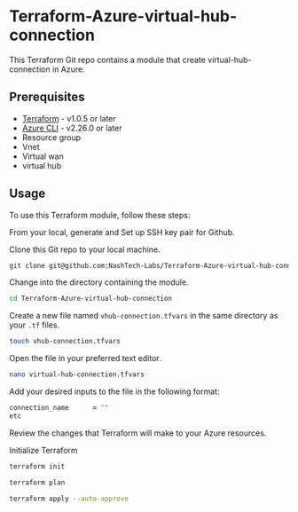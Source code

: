 # Terraform-Azure-virtual-hub-connection

This Terraform Git repo contains a module that create virtual-hub-connection in Azure.

## Prerequisites
- [Terraform](https://www.terraform.io/downloads.html) - v1.0.5 or later
- [Azure CLI](https://docs.microsoft.com/en-us/cli/azure/install-azure-cli) - v2.26.0 or later
- Resource group
- Vnet
- Virtual wan
- virtual hub

## Usage

To use this Terraform module, follow these steps:

From your local, generate and Set up SSH key pair for Github.

Clone this Git repo to your local machine.

```bash
git clone git@github.com:NashTech-Labs/Terraform-Azure-virtual-hub-connection.git
```

Change into the directory containing the module.

```bash
cd Terraform-Azure-virtual-hub-connection
```

Create a new file named `vhub-connection.tfvars` in the same directory as your `.tf` files.

```bash
touch vhub-connection.tfvars
```

Open the file in your preferred text editor.

```bash
nano virtual-hub-connection.tfvars
```

Add your desired inputs to the file in the following format:

```ruby
connection_name      = "" 
etc
```
Review the changes that Terraform will make to your Azure resources.


Initialize Terraform 

```bash
terraform init
```
```bash
terraform plan 
```
```bash
terraform apply --auto-approve

```
